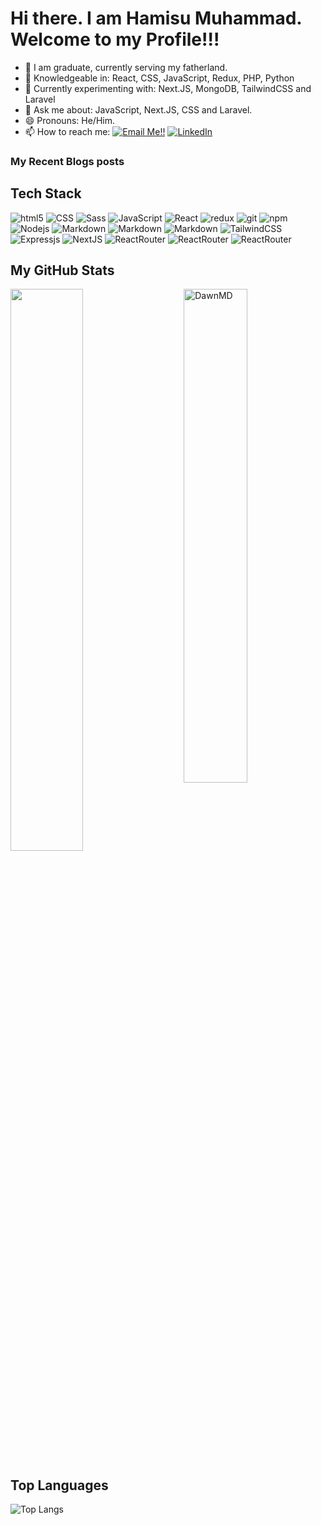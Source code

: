 # Hi there. I am Hamisu Muhammad. Welcome to my Profile!!!

- 🔭 I am graduate, currently serving my fatherland.
- 🤔 Knowledgeable in: React, CSS, JavaScript, Redux, PHP, Python
- 🌱 Currently experimenting with: Next.JS, MongoDB, TailwindCSS and Laravel
- 💬 Ask me about: JavaScript, Next.JS, CSS and Laravel.
- 😄 Pronouns: He/Him.
- 📫 How to reach me: <a href="mailto:mhizta.mammut@gmail.com">![Email Me!!](https://img.shields.io/badge/Gmail-D14836?style=for-the-badge&logo=gmail&logoColor=white)</a> <a href="https://www.linkedin.com/in/muhammad-hamisu/">![LinkedIn](https://img.shields.io/badge/LinkedIn-0077B5?style=for-the-badge&logo=linkedin&logoColor=white)</a>

### My Recent Blogs posts
<!-- BLOG-POST-LIST:START -->
<!-- - [Authentication with credentials using Next-Auth and MongoDB - Part 2](https://mainak.vercel.app/blog/authentication-with-credentials-using-next-auth-and-mongodb-part-2-2g8k) -->
<!-- - [Authentication with credentials using Next-Auth and MongoDB - Part 1](https://mainak.vercel.app/blog/authentication-with-credentials-using-next-auth-and-mongodb-part-1-m38) -->
<!-- - [Tailwind's class based dark mode in Next.JS](https://mainak.vercel.app/blog/tailwind-s-class-based-dark-mode-in-next-js-47gh)
- [CSS3 selectors Cheat Sheet](https://mainak.vercel.app/blog/css3-selectors-cheat-sheet-6dk) -->
<!-- BLOG-POST-LIST:END -->



## Tech Stack
<p>
  <img alt="html5" src="https://img.shields.io/badge/-HTML5-E34F26?style=flat-square&logo=html5&logoColor=white" />
  <img alt="CSS" src="https://img.shields.io/badge/CSS%20-%231572B6.svg?style=flat-square&logo=css3&logoColor=white" />
  <img alt="Sass" src="https://img.shields.io/badge/-Sass-CC6699?style=flat-square&logo=sass&logoColor=white" />
 
  <img alt="JavaScript" src="https://img.shields.io/badge/JavaScript%20-%23F7DF1E.svg?style=flat-square&logo=javascript&logoColor=black" />
  <img alt="React" src="https://img.shields.io/badge/-React-45b8d8?style=flat-square&logo=react&logoColor=white" />

  <img alt="redux" src="https://img.shields.io/badge/-Redux-764ABC?style=flat-square&logo=redux&logoColor=white" />
  <img alt="git" src="https://img.shields.io/badge/-Git-F05032?style=flat-square&logo=git&logoColor=white" />
  <img alt="npm" src="https://img.shields.io/badge/-NPM-CB3837?style=flat-square&logo=npm&logoColor=white" />
  <img alt="Nodejs" src="https://img.shields.io/badge/-Nodejs-43853d?style=flat-square&logo=Node.js&logoColor=white" />
  <img alt="Markdown" src="https://img.shields.io/badge/Markdown-%23000000.svg?style=flat-square&logo=markdown&logoColor=white" /> 
  <img alt="Markdown" src="https://img.shields.io/badge/MongoDB-4EA94B?style=for-the-badge&logo=mongodb&logoColor=white" />

  <img alt="Markdown" src="https://img.shields.io/badge/Python-3776AB?style=for-the-badge&logo=python&logoColor=white" />
   <img alt="TailwindCSS" src="https://img.shields.io/badge/Tailwind_CSS-38B2AC?style=for-the-badge&logo=tailwind-css&logoColor=white" />
   <img alt="Expressjs" src="https://img.shields.io/badge/Express.js-000000?style=for-the-badge&logo=express&logoColor=white" />
  <img alt="NextJS" src="https://img.shields.io/badge/next.js-000000?style=for-the-badge&logo=nextdotjs&logoColor=white" />
  <img alt="ReactRouter" src="https://img.shields.io/badge/React_Router-CA4245?style=for-the-badge&logo=react-router&logoColor=white" />
  <img alt="ReactRouter" src="https://img.shields.io/badge/PHP-777BB4?style=for-the-badge&logo=php&logoColor=white" />
  <img alt="ReactRouter" src="https://img.shields.io/badge/Laravel-FF2D20?style=for-the-badge&logo=laravel&logoColor=white" />
</p>



## My GitHub Stats

 <img src="https://github-readme-stats.vercel.app/api?username=Mhizta-Mammut&show_icons=true&theme=gotham" alt="DawnMD" width="45%" align="right"/>
 <img  src="https://github-readme-streak-stats.herokuapp.com/?user=mhizta-mammut&theme=dark" width="48%" >



## Top Languages
  
  ![Top Langs](https://github-readme-stats.vercel.app/api/top-langs/?username=mhizta-mammut)
